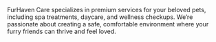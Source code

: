 FurHaven Care specializes in premium services for your beloved pets, including spa treatments, daycare, and wellness checkups. We’re passionate about creating a safe, comfortable environment where your furry friends can thrive and feel loved.
